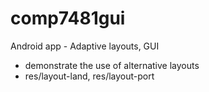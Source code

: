 # comp7481gui
Android app - Adaptive layouts, GUI

- demonstrate the use of alternative layouts
 - res/layout-land, res/layout-port
